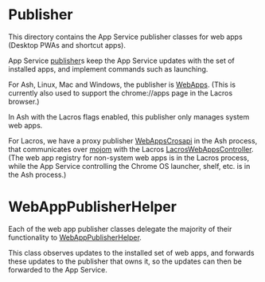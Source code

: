 # Publisher

This directory contains the App Service publisher classes for web apps (Desktop PWAs and shortcut apps).

App Service [publisher](../../../../components/services/app_service/public/cpp/publisher_base.h)s keep the App Service updates with the set of installed apps, and implement commands such as launching.

For Ash, Linux, Mac and Windows, the publisher is [WebApps](web_apps.h). (This is currently also used to support the chrome://apps page in the Lacros browser.)

In Ash with the Lacros flags enabled, this publisher only manages system web apps.

For Lacros, we have a proxy publisher [WebAppsCrosapi](../../apps/app_service/publishers/web_apps_crosapi.h) in the Ash process, that communicates over [mojom](../../../../chromeos/crosapi/mojom/app_service.mojom) with the Lacros [LacrosWebAppsController](lacros_web_apps_controller.h). (The web app registry for non-system web apps is in the Lacros process, while the App Service controlling the Chrome OS launcher, shelf, etc. is in the Ash process.)

# WebAppPublisherHelper

Each of the web app publisher classes delegate the majority of their functionality to [WebAppPublisherHelper](web_app_publisher_helper.h).

This class observes updates to the installed set of web apps, and forwards these updates to the publisher that owns it, so the updates can then be forwarded to the App Service. 
